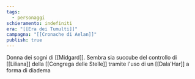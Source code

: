 ```yaml
---
tags:
  - personaggi
schieramento: indefiniti
era: "[[Era dei Tumulti]]"
campagna: "[[Cronache di Aelan]]"
publish: true
---
```

Donna dei sogni di [[Midgard]]. Sembra sia succube del controllo di [[Liliana]] della [[Congrega delle Stelle]] tramite l'uso di un [[Dala'Har]] a forma di diadema